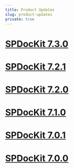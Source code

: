 ```yaml
---
title: Product Updates
slug: product-updates
private: true
---
```


# [SPDocKit 7.3.0](spdockit731-release-note.md)
# [SPDocKit 7.2.1](spdockit721-release-note.md)
# [SPDocKit 7.2.0](spdockit720-release-note.md)
# [SPDocKit 7.1.0](spdockit710-release-note.md)
# [SPDocKit 7.0.1](spdockit701-release-note.md)
# [SPDocKit 7.0.0](spdockit7-release-note.md)

